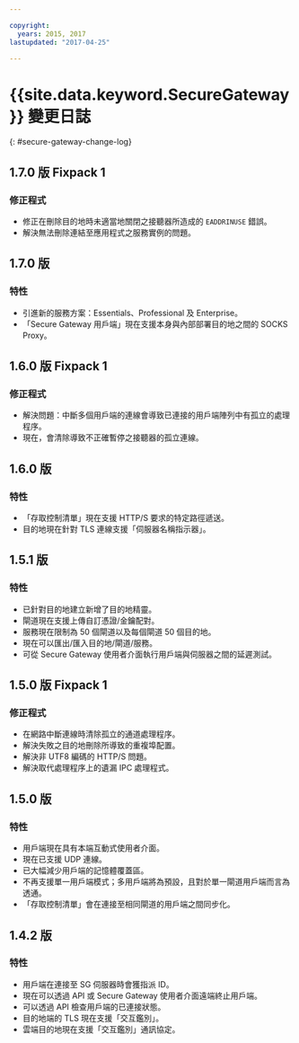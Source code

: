 ```yaml
---

copyright:
  years: 2015, 2017
lastupdated: "2017-04-25"

---
```


# {{site.data.keyword.SecureGateway}} 變更日誌
{: #secure-gateway-change-log}

## 1.7.0 版 Fixpack 1

### 修正程式

- 修正在刪除目的地時未適當地關閉之接聽器所造成的 `EADDRINUSE` 錯誤。
- 解決無法刪除連結至應用程式之服務實例的問題。

## 1.7.0 版

### 特性

- 引進新的服務方案：Essentials、Professional 及 Enterprise。
- 「Secure Gateway 用戶端」現在支援本身與內部部署目的地之間的 SOCKS Proxy。

## 1.6.0 版 Fixpack 1

### 修正程式

- 解決問題：中斷多個用戶端的連線會導致已連接的用戶端陣列中有孤立的處理程序。
- 現在，會清除導致不正確暫停之接聽器的孤立連線。

## 1.6.0 版

### 特性

- 「存取控制清單」現在支援 HTTP/S 要求的特定路徑遞送。
- 目的地現在針對 TLS 連線支援「伺服器名稱指示器」。

## 1.5.1 版

### 特性

- 已針對目的地建立新增了目的地精靈。
- 閘道現在支援上傳自訂憑證/金鑰配對。
- 服務現在限制為 50 個閘道以及每個閘道 50 個目的地。
- 現在可以匯出/匯入目的地/閘道/服務。
- 可從 Secure Gateway 使用者介面執行用戶端與伺服器之間的延遲測試。

## 1.5.0 版 Fixpack 1

### 修正程式

- 在網路中斷連線時清除孤立的通道處理程序。
- 解決失敗之目的地刪除所導致的重複埠配置。
- 解決非 UTF8 編碼的 HTTP/S 問題。
- 解決取代處理程序上的遺漏 IPC 處理程式。

## 1.5.0 版

### 特性

- 用戶端現在具有本端互動式使用者介面。
- 現在已支援 UDP 連線。
- 已大幅減少用戶端的記憶體覆蓋區。
- 不再支援單一用戶端模式；多用戶端將為預設，且對於單一閘道用戶端而言為透通。
- 「存取控制清單」會在連接至相同閘道的用戶端之間同步化。

## 1.4.2 版

### 特性

- 用戶端在連接至 SG 伺服器時會獲指派 ID。
- 現在可以透過 API 或 Secure Gateway 使用者介面遠端終止用戶端。
- 可以透過 API 檢查用戶端的已連接狀態。
- 目的地端的 TLS 現在支援「交互鑑別」。
- 雲端目的地現在支援「交互鑑別」通訊協定。
